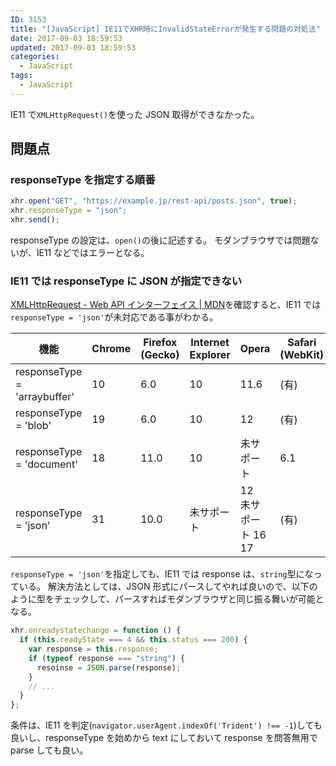 ```yaml
---
ID: 3153
title: "[JavaScript] IE11でXHR時にInvalidStateErrorが発生する問題の対処法"
date: 2017-09-03 18:59:53
updated: 2017-09-03 18:59:53
categories:
  - JavaScript
tags: 
  - JavaScript
---
```


IE11 で`XMLHttpRequest()`を使った JSON 取得ができなかった。

<!--more-->

## 問題点

### responseType を指定する順番

```javascript
xhr.open("GET", "https://example.jp/rest-api/posts.json", true);
xhr.responseType = "json";
xhr.send();
```

responseType の設定は、`open()`の後に記述する。
モダンブラウザでは問題ないが、IE11 などではエラーとなる。

### IE11 では responseType に JSON が指定できない

[XMLHttpRequest - Web API インターフェイス | MDN](https://developer.mozilla.org/ja/docs/Web/API/XMLHttpRequest)を確認すると、IE11 では`responseType = 'json'`が未対応である事がわかる。

| 機能                         | Chrome | Firefox (Gecko) | Internet Explorer | Opera                      | Safari (WebKit) |
| ---------------------------- | ------ | --------------- | ----------------- | -------------------------- | --------------- |
| responseType = 'arraybuffer' | 10     | 6.0             | 10                | 11.6                       | (有)            |
| responseType = 'blob'        | 19     | 6.0             | 10                | 12                         | (有)            |
| responseType = 'document'    | 18     | 11.0            | 10                | 未サポート                 | 6.1             |
| responseType = 'json'        | 31     | 10.0            | 未サポート        | 12 <br>未サポート 16<br>17 | (有)            |

`responseType = 'json'`を指定しても、IE11 では response は、`string`型になっている。
解決方法としては、JSON 形式にパースしてやれば良いので、以下のように型をチェックして、パースすればモダンブラウザと同じ振る舞いが可能となる。

```javascript
xhr.onreadystatechange = function () {
  if (this.readyState === 4 && this.status === 200) {
    var response = this.response;
    if (typeof response === "string") {
      resoinse = JSON.parse(response);
    }
    // ...
  }
};
```

条件は、IE11 を判定(`navigator.userAgent.indexOf('Trident') !== -1`)しても良いし、responseType を始めから text にしておいて response を問答無用で parse しても良い。
